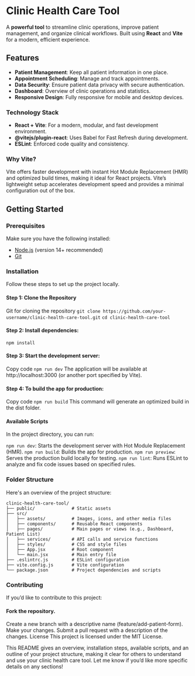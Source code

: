 # Clinic Health Care Tool
A **powerful tool** to streamline clinic operations, improve patient management, and organize clinical workflows. Built using **React** and **Vite** for a modern, efficient experience.

## Features
- **Patient Management**: Keep all patient information in one place.
- **Appointment Scheduling**: Manage and track appointments.
- **Data Security**: Ensure patient data privacy with secure authentication.
- **Dashboard**: Overview of clinic operations and statistics.
- **Responsive Design**: Fully responsive for mobile and desktop devices.

### Technology Stack
- **React + Vite**: For a modern, modular, and fast development environment.
- **@vitejs/plugin-react**: Uses Babel for Fast Refresh during development.
- **ESLint**: Enforced code quality and consistency.

### Why Vite?
Vite offers faster development with instant Hot Module Replacement (HMR) and optimized build times, making it ideal for React projects. Vite’s lightweight setup accelerates development speed and provides a minimal configuration out of the box.

## Getting Started

### Prerequisites
Make sure you have the following installed:
- [Node.js](https://nodejs.org/) (version 14+ recommended)
- [Git](https://git-scm.com/)

### Installation
Follow these steps to set up the project locally.

#### Step 1: Clone the Repository
Git for cloning the repository
```git clone https://github.com/your-username/clinic-health-care-tool.git```
```cd clinic-health-care-tool```

#### Step 2: Install dependencies:
```npm install```

#### Step 3: Start the development server:
Copy code
```npm run dev```
The application will be available at http://localhost:3000 (or another port specified by Vite).

#### Step 4: To build the app for production:
Copy code
```npm run build```
This command will generate an optimized build in the dist folder.

#### Available Scripts
In the project directory, you can run:

```npm run dev```: Starts the development server with Hot Module Replacement (HMR).
```npm run build```: Builds the app for production.
```npm run preview```: Serves the production build locally for testing.
```npm run lint```: Runs ESLint to analyze and fix code issues based on specified rules.

### Folder Structure
Here's an overview of the project structure:

```plaintext
clinic-health-care-tool/
├── public/              # Static assets
├── src/
│   ├── assets/          # Images, icons, and other media files
│   ├── components/      # Reusable React components
│   ├── pages/           # Main pages or views (e.g., Dashboard, Patient List)
│   ├── services/        # API calls and service functions
│   ├── styles/          # CSS and style files
│   ├── App.jsx          # Root component
│   └── main.jsx         # Main entry file
├── .eslintrc.js         # ESLint configuration
├── vite.config.js       # Vite configuration
└── package.json         # Project dependencies and scripts
```

### Contributing
If you’d like to contribute to this project:

#### Fork the repository.
Create a new branch with a descriptive name (feature/add-patient-form).
Make your changes.
Submit a pull request with a description of the changes.
License
This project is licensed under the MIT License.

This README gives an overview, installation steps, available scripts, and an outline of your project structure, making it clear for others to understand and use your clinic health care tool. Let me know if you’d like more specific details on any sections!
